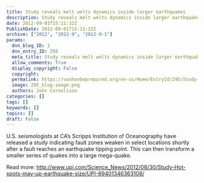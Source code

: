 ```yaml
---
title: Study reveals melt welts dynamics inside larger earthquakes
description: Study reveals melt welts dynamics inside larger earthquakes
date: 2012-09-01T15:11:32Z
PublishDate: 2012-09-01T15:11:32Z
archive: ["2012", "2012-9", "2012-9-1"]
params:
  dnn_blog_ID: 1
  dnn_entry_ID: 295
  meta_title: Study reveals melt welts dynamics inside larger earthquakes
  allow_comments: True
  display_copyright: False
  copyright:
  permalink: https://vashonbeprepared.org/en-us/Home/EntryId/295/Study-reveals-melt-welts-dynamics-inside-larger-earthquakes
  image: 295_blog-image.png
  authors: John Cornelison
categories: []
tags: []
keywords: []
topics: []
draft: False
---
```


<p>U.S. seismologists at CA’s Scripps Institution of Oceanography have released a study indicating fault zones weaken in select locations shortly after a fault reaches an earthquake tipping point. This can then transform a smaller series of quakes into a large mega-quake.</p>  <p>Read more: <a href="http://www.upi.com/Science_News/2012/08/30/Study-Hot-spots-may-up-earthquake-size/UPI-89401346363108/">http://www.upi.com/Science_News/2012/08/30/Study-Hot-spots-may-up-earthquake-size/UPI-89401346363108/</a></p>
